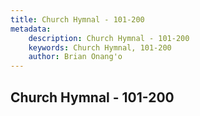 ```yaml
---
title: Church Hymnal - 101-200
metadata:
    description: Church Hymnal - 101-200
    keywords: Church Hymnal, 101-200
    author: Brian Onang'o
---
```



## Church Hymnal - 101-200
  